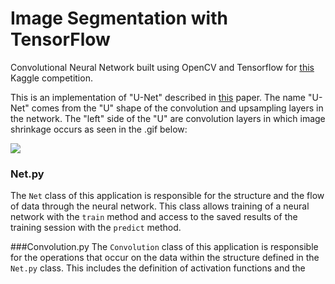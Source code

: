 # Image Segmentation with TensorFlow

Convolutional Neural Network built using OpenCV and Tensorflow for [this](https://www.kaggle.com/c/tgs-salt-identification-challenge) Kaggle competition. 

This is an implementation of "U-Net" described in [this](https://arxiv.org/abs/1505.04597) paper. The name "U-Net" comes from the "U" shape of the convolution and upsampling layers in the network. The "left" side of the "U" are convolution layers in which image shrinkage occurs as seen in the .gif below:

![](https://gph.is/1Hc5NVr)


### Net.py
The `Net` class of this application is responsible for the structure and the flow of data through the neural network. This class allows training of a neural network with the `train` method and access to the saved results of the training session with the `predict` method.

###Convolution.py
The `Convolution` class of this application is responsible for the operations that occur on the data within the structure defined in the `Net.py` class. This includes the definition of activation functions and the 